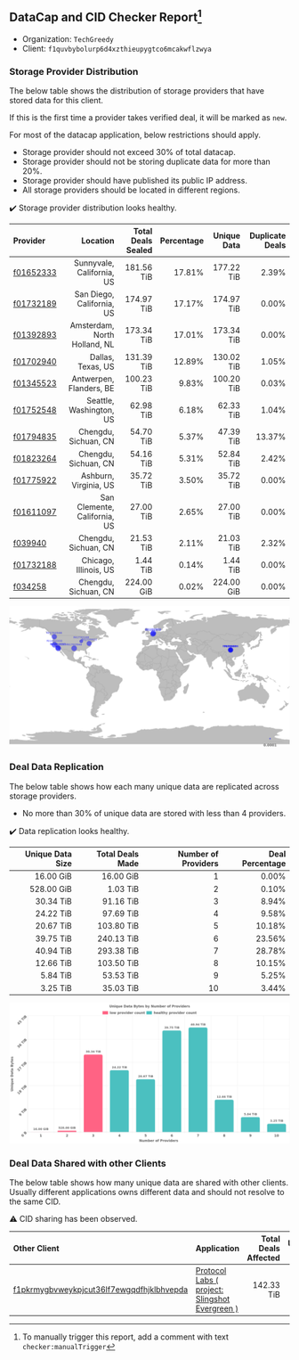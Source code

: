## DataCap and CID Checker Report[^1]
 - Organization: `TechGreedy`
 - Client: `f1quvbybolurp6d4xzthieupygtco6mcakwflzwya`
### Storage Provider Distribution
The below table shows the distribution of storage providers that have stored data for this client.

If this is the first time a provider takes verified deal, it will be marked as `new`.

For most of the datacap application, below restrictions should apply.
 - Storage provider should not exceed 30% of total datacap.
 - Storage provider should not be storing duplicate data for more than 20%.
 - Storage provider should have published its public IP address.
 - All storage providers should be located in different regions.

✔️ Storage provider distribution looks healthy.

| Provider                                              |                     Location | Total Deals Sealed | Percentage | Unique Data | Duplicate Deals |
| :---------------------------------------------------- | ---------------------------: | -----------------: | ---------: | ----------: | --------------: |
| [f01652333](https://filfox.info/en/address/f01652333) |    Sunnyvale, California, US |         181.56 TiB |     17.81% |  177.22 TiB |           2.39% |
| [f01732189](https://filfox.info/en/address/f01732189) |    San Diego, California, US |         174.97 TiB |     17.17% |  174.97 TiB |           0.00% |
| [f01392893](https://filfox.info/en/address/f01392893) | Amsterdam, North Holland, NL |         173.34 TiB |     17.01% |  173.34 TiB |           0.00% |
| [f01702940](https://filfox.info/en/address/f01702940) |            Dallas, Texas, US |         131.39 TiB |     12.89% |  130.02 TiB |           1.05% |
| [f01345523](https://filfox.info/en/address/f01345523) |      Antwerpen, Flanders, BE |         100.23 TiB |      9.83% |  100.20 TiB |           0.03% |
| [f01752548](https://filfox.info/en/address/f01752548) |      Seattle, Washington, US |          62.98 TiB |      6.18% |   62.33 TiB |           1.04% |
| [f01794835](https://filfox.info/en/address/f01794835) |         Chengdu, Sichuan, CN |          54.70 TiB |      5.37% |   47.39 TiB |          13.37% |
| [f01823264](https://filfox.info/en/address/f01823264) |         Chengdu, Sichuan, CN |          54.16 TiB |      5.31% |   52.84 TiB |           2.42% |
| [f01775922](https://filfox.info/en/address/f01775922) |        Ashburn, Virginia, US |          35.72 TiB |      3.50% |   35.72 TiB |           0.00% |
| [f01611097](https://filfox.info/en/address/f01611097) | San Clemente, California, US |          27.00 TiB |      2.65% |   27.00 TiB |           0.00% |
| [f039940](https://filfox.info/en/address/f039940)     |         Chengdu, Sichuan, CN |          21.53 TiB |      2.11% |   21.03 TiB |           2.32% |
| [f01732188](https://filfox.info/en/address/f01732188) |        Chicago, Illinois, US |           1.44 TiB |      0.14% |    1.44 TiB |           0.00% |
| [f034258](https://filfox.info/en/address/f034258)     |         Chengdu, Sichuan, CN |         224.00 GiB |      0.02% |  224.00 GiB |           0.00% |

![Provider Distribution](https://raw.githubusercontent.com/data-preservation-programs/filplus-checker-assets/main/filecoin-project/filecoin-plus-large-datasets/issues/181/1671093535874.png)
### Deal Data Replication
The below table shows how each many unique data are replicated across storage providers.
- No more than 30% of unique data are stored with less than 4 providers.

✔️ Data replication looks healthy.

| Unique Data Size | Total Deals Made | Number of Providers | Deal Percentage |
| ---------------: | ---------------: | ------------------: | --------------: |
|        16.00 GiB |        16.00 GiB |                   1 |           0.00% |
|       528.00 GiB |         1.03 TiB |                   2 |           0.10% |
|        30.34 TiB |        91.16 TiB |                   3 |           8.94% |
|        24.22 TiB |        97.69 TiB |                   4 |           9.58% |
|        20.67 TiB |       103.80 TiB |                   5 |          10.18% |
|        39.75 TiB |       240.13 TiB |                   6 |          23.56% |
|        40.94 TiB |       293.38 TiB |                   7 |          28.78% |
|        12.66 TiB |       103.50 TiB |                   8 |          10.15% |
|         5.84 TiB |        53.53 TiB |                   9 |           5.25% |
|         3.25 TiB |        35.03 TiB |                  10 |           3.44% |

![Replication Distribution](https://raw.githubusercontent.com/data-preservation-programs/filplus-checker-assets/main/filecoin-project/filecoin-plus-large-datasets/issues/181/1671093542340.png)
### Deal Data Shared with other Clients
The below table shows how many unique data are shared with other clients.
Usually different applications owns different data and should not resolve to the same CID.

⚠️ CID sharing has been observed.

| Other Client                                                                                                          | Application                                                                                                                     | Total Deals Affected | Unique CIDs |  Verifier |
| :-------------------------------------------------------------------------------------------------------------------- | :------------------------------------------------------------------------------------------------------------------------------ | -------------------: | ----------: | --------: |
| [f1pkrmygbvweykpjcut36lf7ewgqdfhjklbhvepda](https://filfox.info/en/address/f1pkrmygbvweykpjcut36lf7ewgqdfhjklbhvepda) | [Protocol Labs \( project: Slingshot Evergreen \)](https://github.com/filecoin-project/filecoin-plus-large-datasets/issues/293) |           142.33 TiB |       1,522 | LDN # 293 |

[^1]: To manually trigger this report, add a comment with text `checker:manualTrigger`
